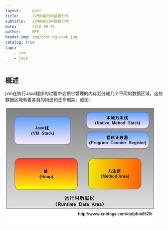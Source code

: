 ```yaml
---
layout:     post
title:      JVM的运行时数据分布
subtitle:   JVM的运行时数据分布
date:       2018-08-26
author:     WPF
header-img: img/post-bg-cook.jpg
catalog: true
tags:
    - jvm
    - java
---
```


## 概述
jvm在执行Java程序的过程中会把它管理的内存划分成几个不同的数据区域，这些数据区域有着各自的用途和生命周期。如图：

![](../img/jvm-01.jpg)




